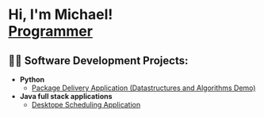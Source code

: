 <h1>Hi, I'm Michael! <br/><a href="https://github.com/bob19942021/bob19942021">Programmer</a></h1>

<h2>👨‍💻 Software Development Projects:</h2>



- <b>Python</b>
  - [Package Delivery Application (Datastructures and Algorithms Demo)](https://github.com/joshmadakor1/Package-Delivery-Pathfinding-Algorithm)
- <b>Java full stack applications</b>
  - [Desktope Scheduling Application ](https://github.com/bob19942021/SchedulingDesktopApplication/tree/main/views)


